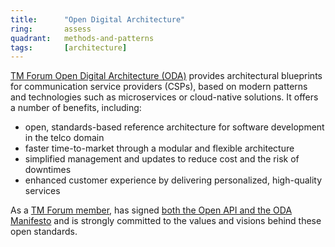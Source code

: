 ```yaml
---
title:      "Open Digital Architecture"
ring:       assess
quadrant:   methods-and-patterns
tags:       [architecture]
---
```


[TM Forum Open Digital Architecture (ODA)](https://www.tmforum.org/oda/) provides architectural blueprints for
communication service providers (CSPs), based on modern patterns and technologies such as microservices or
cloud-native solutions. It offers a number of benefits, including:

- open, standards-based reference architecture for software development in the telco domain
- faster time-to-market through a modular and flexible architecture
- simplified management and updates to reduce cost and the risk of downtimes
- enhanced customer experience by delivering personalized, high-quality services

As a [TM Forum member](https://www.tmforum.org/membership/current-members/), has signed [both the Open API and
the ODA Manifesto](https://www.tmforum.org/oda-interactive-map/open-digital-architecture-open-api-manifesto/) and is
strongly committed to the values and visions behind these open standards.
